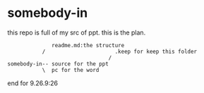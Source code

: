# somebody-in
this repo is full of my src of ppt.
this is the plan.
```
              readme.md:the structure
           /                      .keep for keep this folder  
                                /
somebody-in-- source for the ppt
           \  pc for the word
```
end for 9.26.9:26
